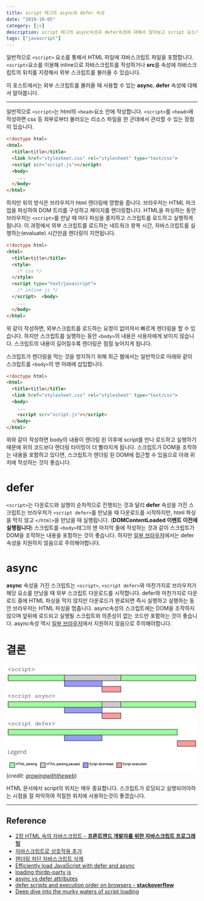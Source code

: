 ```yaml
---
title: script 태그의 async와 defer 속성
date: "2019-10-05"
category: [js]
description: script 태그의 async속성과 defer속성에 대해서 알아보고 script 요소가 렌더링에 미치는 영향에 대해서 간단하게 알아봅니다.
tags: ["javascript"]
---
```


일반적으로 `<script>` 요소를 통해서 HTML 파일에 자바스크립트 파일을 포함합니다. `<script>`요소를 이용해 inline으로 자바스크립트를 작성하거나 **src**를 속성에 자바스크립트의 위치를 지정해서 외부 스크립트를 불러올 수 있습니다.

이 포스트에서는 외부 스크립트를 불러올 때 사용할 수 있는 **async**, **defer** 속성에 대해서 알아봅니다.

---

일반적으로 `<script>`는 html의 `<head>`요소 안에 작성합니다. `<script>`를 `<head>`에 작성하면 css 등 외부로부터 불러오는 리소스 파일을 한 군데에서 관리할 수 있는 장점이 있습니다.

```HTML
<!doctype html>
<html>
  <title>title</title>
  <link href="stylesheet.css" rel="stylesheet" type="text/css">
  <script scr="script.js"></script>
  <body>
    ...
  </body>
</html>
```

하지만 위의 방식은 브라우저가 html 렌더링에 영향을 줍니다. 브라우저는 HTML 마크업을 파싱하여 DOM 트리를 구성하고 페이지를 렌더링합니다. HTML을 파싱하는 동안 브라우저는 `<script>`를 만날 때 마다 파싱을 중지하고 스크립트를 로드하고 실행하게 됩니다. 이 과정에서 외부 스크립트를 로드하는 네트워크 왕복 시간, 자바스크립트를 실행하는(evaluate) 시간만큼 렌더링이 지연됩니다.

```HTML
<!doctype html>
<html>
  <title>title</title>
  <style>
    /* css */
  </style>
  <script type="text/javascript">
    /* inline js */
  </script>  <body>
    ...
  </body>
</html>
```
위 같이 작성하면, 외부스크립트를 로드하는 요청이 없어져서 빠르게 렌더링을 할 수 있습니다. 하지만 스크립트를 실행하는 동안 `<body>`의 내용은 사용자에게 보이지 않습니다. 스크립트의 내용이 길어질수록 렌더링은 점점 늦어지게 됩니다.

스크립트가 렌더링을 막는 것을 방지하기 위해 최근 웹에서는 일반적으로 아래와 같이 스크립트를 `<body>`의 맨 아래에 삽입합니다.

```HTML
<!doctype html>
<html>
  <title>title</title>
  <link href="stylesheet.css" rel="stylesheet" type="text/css">
  <body>
    ...
    <script scr="script.js"></script>
  </body>
</html>
```

위와 같이 작성하면 body의 내용이 렌더링 된 이후에 script를 만나 로드하고 실행하기 때문에 위의 코드보다 렌더링 타이밍이 더 빨라지게 됩니다. 스크립트가 DOM을 조작하는 내용을 포함하고 있다면, 스크립트가 렌더링 된 DOM에 접근할 수 있음으로 아래 위치에 작성하는 것이 좋습니다.

# defer
`<script>`는 다운로드와 실행이 순차적으로 진행되는 것과 달리 **defer** 속성을 가진 스크립트는 브라우저가 `<script defer>`를 만났을 때 다운로드를 시작하지만, html 파싱을 막지 않고 `</html>`을 만났을 때 실행됩니다. (**DOMContentLoaded 이벤트 이전에 실행됩니다**) 스크립트를 `<body>`태그의 맨 마지막 줄에 작성하는 것과 같이 스크립트가 DOM을 조작하는 내용을 포함하는 것이 좋습니다. 하지만 [일부 브라우저](https://caniuse.com/#search=defer)에서는 defer속성을 지원하지 않음으로 주의해야합니다.

# async
**async** 속성을 가진 스크립트는 `<script>`, `<script defer>`와 마찬가지로 브라우저가 해당 요소를 만났을 때 외부 스크립트 다운로드를 시작합니다. defer와 마찬가지로 다운로드 중에 HTML 파싱을 막지 않지만 다운로드가 완료되면 즉시 실행하고 실행하는 동안 브라우저는 HTML 파싱을 멈춥니다. async속성의 스크립트에는 DOM을 조작하지 않으며 앞뒤에 로드되고 실행될 스크립트와 의존성이 없는 코드만 포함하는 것이 좋습니다. async속성 역시 [일부 브라우저](https://caniuse.com/#search=defer)에서 지원하지 않음으로 주의해야합니다.


# 결론
![script defer async 로딩 설명](./script_load.png)
(*credit: [growingwiththeweb](https://www.growingwiththeweb.com/2014/02/async-vs-defer-attributes.html)*)

HTML 문서에서 script의 위치는 매우 중요합니다. 스크립트가 로딩되고 실행되어야하는 시점을 잘 파악하여 적절한 위치에 사용하는것이 좋겠습니다.

---

## Reference
- [2장 HTML 속의 자바스크립트 - **프론트엔드 개발자를 위한 자바스크립트 프로그래밍**](https://coupa.ng/bjijMw)
- [자바스크립트로 상호작용 추가](https://developers.google.com/web/fundamentals/performance/critical-rendering-path/adding-interactivity-with-javascript)
- [렌더링 차단 자바스크립트 삭제](https://developers.google.com/speed/docs/insights/BlockingJS#FAQ)
- [Efficiently load JavaScript with defer and async](https://flaviocopes.com/javascript-async-defer/)
- [loading thirdp-party js](https://developers.google.com/web/fundamentals/performance/optimizing-content-efficiency/loading-third-party-javascript)
- [async vs defer attributes](https://www.growingwiththeweb.com/2014/02/async-vs-defer-attributes.html)
- [defer scripts and execution order on browsers - **stackoverflow**](https://stackoverflow.com/questions/32413279/defer-scripts-and-execution-order-on-browsers)
- [Deep dive into the murky waters of script loading](https://www.html5rocks.com/en/tutorials/speed/script-loading/)
